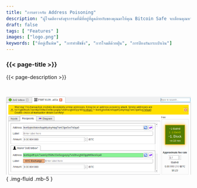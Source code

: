 ```yaml
---
title: "การตรวจจับ Address Poisoning"
description: "ผู้โจมตีอาจส่งธุรกรรมที่มีที่อยู่ที่ดูคล้ายกับของคุณมาให้คุณ Bitcoin Safe จะเตือนคุณหากเกิดเหตุการณ์เช่นนั้น"
draft: false
tags: [ "Features" ]
images: ["logo.png"]
keywords: ["ที่อยู่เป็นพิษ", "การทำฟิชชิ่ง", "การโจมตีด้วยฝุ่น", "การป้องกันกระเป๋าเงิน"]
---
```


### {{< page-title >}} 
{{< page-description >}} 

<br>



![](logo.png)
{ .img-fluid .mb-5 }